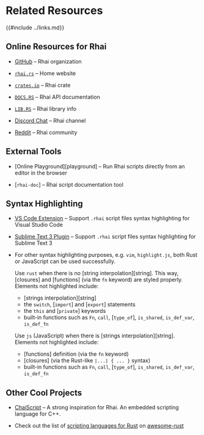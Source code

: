 Related Resources
=================

{{#include ../links.md}}


Online Resources for Rhai
-------------------------

* [GitHub](https://github.com/rhaiscript) &ndash; Rhai organization

* [`rhai.rs`](https://rhai.rs) &ndash; Home website

* [`crates.io`](https://crates.io/crates/rhai) &ndash; Rhai crate

* [`DOCS.RS`](https://docs.rs/rhai) &ndash; Rhai API documentation

* [`LIB.RS`](https://lib.rs/crates/rhai) &ndash; Rhai library info

* [Discord Chat](https://discord.gg/HquqbYFcZ9) &ndash; Rhai channel

* [Reddit](https://www.reddit.com/r/Rhai) &ndash; Rhai community


External Tools
--------------

* [Online Playground][playground] &ndash; Run Rhai scripts directly from an editor in the browser

* [`rhai-doc`] &ndash; Rhai script documentation tool


Syntax Highlighting
-------------------

* [VS Code Extension](https://marketplace.visualstudio.com/items?itemName=rhaiscript.vscode-rhai) &ndash;
  Support `.rhai` script files syntax highlighting for Visual Studio Code

* [Sublime Text 3 Plugin](https://packagecontrol.io/packages/Rhai) &ndash;
  Support `.rhai` script files syntax highlighting for Sublime Text 3

* For other syntax highlighting purposes, e.g. `vim`, `highlight.js`, both Rust or JavaScript can be used successfully.
  
  Use `rust` when there is no [string interpolation][string]. This way, [closures] and [functions] (via
  the `fn` keyword) are styled properly. Elements not highlighted include:
  * [strings interpolation][string]
  * the `switch`, [`import`] and [`export`] statements
  * the `this` and [`private`] keywords
  * built-in functions such as `Fn`, `call`, [`type_of`], `is_shared`, `is_def_var`, `is_def_fn`

  Use `js` (JavaScript) when there is [strings interpolation][string].  Elements not highlighted include:
  * [functions] definition (via the `fn` keyword)
  * [closures] (via the Rust-like `|...| { ... }` syntax)
  * built-in functions such as `Fn`, `call`, [`type_of`], `is_shared`, `is_def_var`, `is_def_fn`


Other Cool Projects
-------------------

* [ChaiScript](http://chaiscript.com) &ndash;
  A strong inspiration for Rhai.  An embedded scripting language for C++.

* Check out the list of [scripting languages for Rust](https://github.com/rust-unofficial/awesome-rust#scripting)
  on [awesome-rust](https://github.com/rust-unofficial/awesome-rust)
